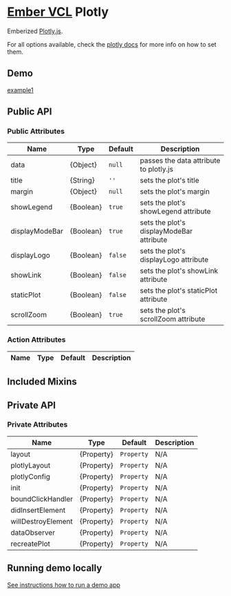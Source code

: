 # [Ember VCL](https://github.com/ember-vcl/doc) Plotly


Emberized [Plotly.js](https://github.com/plotly/plotly.js/).

For all options available, check the
[plotly docs](https://plot.ly/javascript/reference/)
for more info on how to set them.

## Demo

[example1](/demo/example1/)


## Public API
### Public Attributes
| Name | Type | Default | Description |
| ---- | ---- | ------- | ----------- |
|data|{Object}|`null`|passes the data attribute to plotly.js<br>  |
|title|{String}|`''`|sets the plot's title<br>  |
|margin|{Object}|`null`|sets the plot's margin<br>  |
|showLegend|{Boolean}|`true`|sets the plot's showLegend attribute<br>  |
|displayModeBar|{Boolean}|`true`|sets the plot's displayModeBar attribute<br>  |
|displayLogo|{Boolean}|`false`|sets the plot's displayLogo attribute<br>  |
|showLink|{Boolean}|`false`|sets the plot's showLink attribute<br>  |
|staticPlot|{Boolean}|`false`|sets the plot's staticPlot attribute<br>  |
|scrollZoom|{Boolean}|`true`|sets the plot's scrollZoom attribute<br>  |
### Action Attributes
| Name | Type | Default | Description |
| ---- | ---- | ------- | ----------- |
## Included Mixins

## Private API
### Private Attributes
| Name | Type | Default | Description |
| ---- | ---- | ------- | ----------- |
|layout|{Property}|`Property`|N/A|
|plotlyLayout|{Property}|`Property`|N/A|
|plotlyConfig|{Property}|`Property`|N/A|
|init|{Property}|`Property`|N/A|
|boundClickHandler|{Property}|`Property`|N/A|
|didInsertElement|{Property}|`Property`|N/A|
|willDestroyElement|{Property}|`Property`|N/A|
|dataObserver|{Property}|`Property`|N/A|
|recreatePlot|{Property}|`Property`|N/A|

## Running demo locally

[See instructions how to run a demo app](https://github.com/ember-vcl/build-demo)